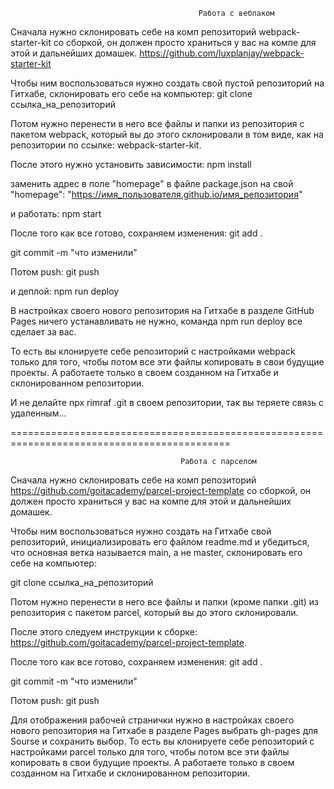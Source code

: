                                               Работа с вебпаком
                    
                    

Сначала нужно склонировать себе на комп репозиторий webpack-starter-kit со сборкой, он должен просто храниться у вас на компе для этой и дальнейших домашек. https://github.com/luxplanjay/webpack-starter-kit    

Чтобы ним воспользоваться нужно создать свой пустой репозиторий на Гитхабе, склонировать его себе на компьютер:
  git clone ссылка_на_репозиторий
  
Потом нужно перенести в него все файлы и папки из репозитория с пакетом webpack, который вы до этого склонировали в том виде, как на репозитории по ссылке: webpack-starter-kit.

После этого нужно установить зависимости:
 npm install 
 
заменить адрес в поле "homepage" в файле package.json на свой 
"homepage": "https://имя_пользователя.github.io/имя_репозитория"

и работать:
npm start

После того как все готово, сохраняем изменения:
  git add .
  
  git commit -m "что изменили"
  
Потом push:
  git push
  
 и деплой: 
npm run deploy

В настройках своего нового репозитория на Гитхабе в разделе GitHub Pages ничего устанавливать не нужно, команда npm run deploy все сделает за вас.

То есть вы клонируете себе репозиторий с настройками webpack только для того, чтобы потом все эти файлы копировать в свои будущие проекты. А работаете только в своем созданном на Гитхабе и склонированном репозитории.

И не делайте npx rimraf .git в своем репозитории, так вы теряете связь с удаленным...


============================================================================================

                                          Работа с парселом                   
                                                             

Сначала нужно склонировать себе на комп репозиторий https://github.com/goitacademy/parcel-project-template со сборкой, он должен просто храниться у вас на компе для этой и дальнейших домашек.

Чтобы ним воспользоваться нужно создать на Гитхабе свой репозиторий, инициализировать его файлом readme.md и убедиться, что основная ветка называется main, а не master, склонировать его себе на компьютер:

  git clone ссылка_на_репозиторий
  
Потом нужно перенести в него все файлы и папки (кроме папки .git) из репозитория с пакетом parcel, который вы до этого склонировали.

После этого следуем инструкции к сборке: https://github.com/goitacademy/parcel-project-template.

После того как все готово, сохраняем изменения:
  git add .
  
  git commit -m "что изменили"
  
Потом push:
  git push 
  
Для отображения рабочей странички нужно в настройках своего нового репозитория на Гитхабе в разделе Pages выбрать gh-pages для Sourse и сохранить выбор.
То есть вы клонируете себе репозиторий с настройками parcel только для того, чтобы потом все эти файлы копировать в свои будущие проекты. 
А работаете только в своем созданном на Гитхабе и склонированном репозитории. 


